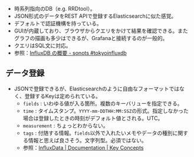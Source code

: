 * 時系列指向のDB（e.g. RRDtool）。
* JSON形式のデータをREST APIで登録するElasticsearchに似た感覚。
* デフォルトで認証機構を持っている。
* GUIが内蔵しており、ブラウザからクエリをかけて結果を確認できる。またグラフの描画も多少はできるが、Grafanaと接続するのが一般的。
* クエリはSQL文に対応。
* 参照：[InfluxDB の概要 - sonots #tokyoinfluxdb](http://www.slideshare.net/sonots/influxdb-study-20140627)

データ登録
----

* JSONで登録できるが、Elasticsearchのように自由なフォーマットではなく、登録するKeyは定められている。
  * `fields` : いわゆる値が入る箇所。複数のキーバリューを指定できる。
  * `time` : タイムスタンプ。`YYYY-mm-DDTHH:MM:SSZ`の形式。指定しなかった場合は登録したときの時刻がデフォルト値とされる。UTC。
  * `measurement` : ちょっとわからない。
  * `tags` : 付随する情報。`fields`以外で入れたいメモやデータの種別に関する情報と思えば良さそう。文字列型。必須ではない。
  * 参照：[InfluxData | Documentation | Key Concepts](https://docs.influxdata.com/influxdb/v0.9/concepts/key_concepts/#retention-policy)

